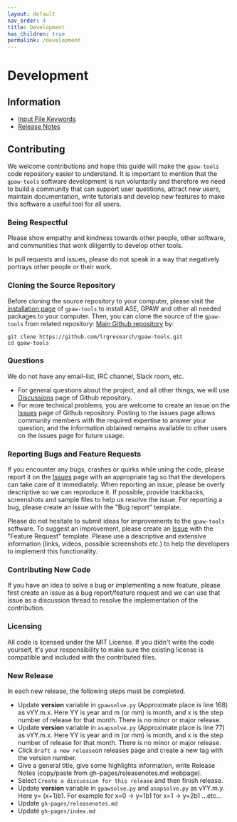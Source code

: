 ```yaml
---
layout: default
nav_order: 4
title: Development
has_children: true
permalink: /development
---
```


# Development

## Information

* [Input File Keywords](inputfilekeywords.md)
* [Release Notes](releasenotes.md)

## Contributing

We welcome contributions and hope this guide will make the `gpaw-tools` code repository easier to understand. It is important to mention that the `gpaw-tools` software development is run voluntarily and therefore we need to build a community that can support user questions, attract new users, maintain documentation, write tutorials and develop new features to make this software a useful tool for all users.

### Being Respectful

Please show empathy and kindness towards other people, other software, and communities that work diligently to develop other tools.

In pull requests and issues, please do not speak in a way that negatively portrays other people or their work.

### Cloning the Source Repository

Before cloning the source repository to your computer, please visit the [installation page](https://www.lrgresearch.org/gpaw-tools/installation/) of `gpaw-tools` to install ASE, GPAW and other all needed packages to your computer. Then, you can clone the source of the `gpaw-tools` from related repository:
[Main Github repository](https://github.com/lrgresearch/gpaw-tools) by:

    git clone https://github.com/lrgresearch/gpaw-tools.git
    cd gpaw-tools

### Questions

We do not have any email-list, IRC channel, Slack room, etc. 
* For general questions about the project, and all other things, we will use [Discussions](https://github.com/lrgresearch/gpaw-tools/discussions) page of Github repository. 
* For more technical problems, you are welcome to create an issue on the [Issues](https://github.com/lrgresearch/gpaw-tools/issues) page of Github repository. Posting to the issues page allows community members with the required expertise to answer your question, and the information obtained remains available to other users on the issues page for future usage.

### Reporting Bugs and Feature Requests


If you encounter any bugs, crashes or quirks while using the code, please report it on the [Issues](https://github.com/lrgresearch/gpaw-tools/issues) page with an appropriate tag so that the developers can take care of it immediately. When reporting an issue, please be overly descriptive so we can reproduce it. If possible, provide trackbacks, screenshots and sample files to help us resolve the issue. For reporting a bug, please create an issue with the "Bug report" template.

Please do not hesitate to submit ideas for improvements to the `gpaw-tools` software. To suggest an improvement, please create an [Issue](https://github.com/lrgresearch/gpaw-tools/issues) with the "Feature Request" template. Please use a descriptive and extensive information (links, videos, possible screenshots etc.) to help the developers to implement this functionality.

### Contributing New Code

If you have an idea to solve a bug or implementing a new feature, please first create an issue as a bug report/feature request and we can use that issue as a discussion thread to resolve the implementation of the contribution.

### Licensing

All code is licensed under the MIT License. If you didn't write the code yourself, it's your responsibility to make sure the existing license is compatible and included with the contributed files.

### New Release

In each new release, the following steps must be completed.
- Update __version__ variable in `gpawsolve.py` (Approximate place is line 168) as vYY.m.x. Here YY is year and m (or mm) is month, and x is the step number of release for that month. There is no minor or major release.
- Update __version__ variable in `asapsolve.py` (Approximate place is line 77) as vYY.m.x. Here YY is year and m (or mm) is month, and x is the step number of release for that month. There is no minor or major release.
- Click `Draft a new release`on releases page and create a new tag with the version number.
- Give a general title, give some highlights information, write Release Notes (copy/paste from gh-pages/releasenotes.md webpage).
- Select `Create a discussion for this release` and then finish release.
- Update __version__ variable in `gpawsolve.py` and `asapsolve.py` as vYY.m.y. Here y= (x+1)b1. For example for x=0 -> y=1b1 for x=1 -> y=2b1 ...etc...
- Update `gh-pages/releasenotes.md`
- Update `gh-pages/index.md`


